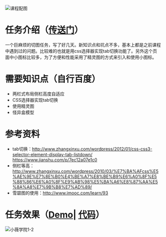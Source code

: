 ![课程配图](http://gss0.baidu.com/9rkZbzqaKgQUohGko9WTAnF6hhy/mms-res/fed/ife/ife_tutor/课程配图.3fb31f3e5af7e8d7.jpg)
# 任务介绍（[传送门](http://ife.baidu.com/course/detail/id/113)）
一个巨麻烦的切图任务，写了好几天。新知识点和坑点不多，基本上都是之前课程中遇到过的问题。比较难的也就是用css选择器实现tab切换功能了。另外这个页面中小图标比较多，为了方便和性能采用了精灵图的方式来引入和使用小图标。
# 需要知识点（自行百度）
+ 两栏式布局侧栏高度自适应
+ CSS选择器实现tab切换
+ 使用精灵图
+ 怪异盒模型
# 参考资料
+ tab切换：http://www.zhangxinxu.com/wordpress/2012/01/css-css3-selector-element-display-tab-listdown/ https://www.jianshu.com/p/7ec12a07e1c0
+ 侧栏等高：http://www.zhangxinxu.com/wordpress/2010/03/%E7%BA%AFcss%E5%AE%9E%E7%8E%B0%E4%BE%A7%E8%BE%B9%E6%A0%8F%E5%88%86%E6%A0%8F%E9%AB%98%E5%BA%A6%E8%87%AA%E5%8A%A8%E7%9B%B8%E7%AD%89/
+ 雪碧图的使用：http://www.imooc.com/learn/93
# 任务效果（[Demo](https://xluos.github.io/ife/%E5%B0%8F%E8%96%87%E5%AD%A6%E9%99%A2/1-9.html)| [代码](https://github.com/xluos/ife)）
![小薇学院1-2](http://7xrp04.com1.z0.glb.clouddn.com/task_1_9_2.jpg)